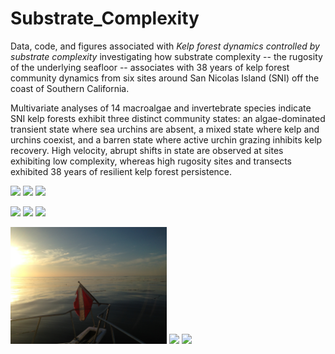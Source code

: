 # Substrate_Complexity

Data, code, and figures associated with *Kelp forest dynamics controlled by substrate complexity* investigating how substrate complexity -- the rugosity of the underlying seafloor -- associates with 38 years of kelp forest community dynamics from six sites around San Nicolas Island (SNI) off the coast of Southern California.  

Multivariate analyses of 14 macroalgae and invertebrate species indicate SNI kelp forests exhibit three distinct community states: an algae-dominated transient state where sea urchins are absent, a mixed state where kelp and urchins coexist, and a barren state where active urchin grazing inhibits kelp recovery. High velocity, abrupt shifts in state are observed at sites exhibiting low complexity, whereas high rugosity sites and transects exhibited 38 years of resilient kelp forest persistence.   

<p float="left">
  <img src="Figures/photos/sensor.jpg" width="250" />
  <img src="Figures/photos/bolt.jpg" width="250" /> 
  <img src="Figures/photos/sensor2.jpg" width="250" />
</p>

<p float="left">
  <img src="Figures/photos/algae.jpg" width="250" />
  <img src="Figures/photos/mixed.jpg" width="250" /> 
  <img src="Figures/photos/urchinbarren.jpg" width="250" />
</p>

<p float="left">
  <img src="Figures/photos/flag.JPG" width="250" />
  <img src="Figures/photos/topside.JPG" width="250" /> 
  <img src="Figures/photos/canopy.jpg" width="250" />
</p>
